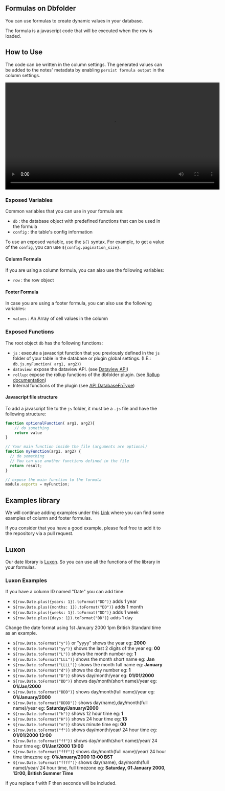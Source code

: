## Formulas on Dbfolder

You can use formulas to create dynamic values in your database. 

The formula is a javascript code that will be executed when the row is loaded.

## How to Use

The code can be written in the column settings. The generated values can be added to the notes' metadata by enabling `persist formula output` in the column settings.

<video  width="670" controls>
  <source src="https://user-images.githubusercontent.com/38974541/197597294-aaf809e6-bb28-4e30-9e26-4281f6030236.mov" type="video/mp4">
</video>

### Exposed Variables
Common variables that you can use in your formula are:
- `db` : the database object with predefined functions that can be used in the formula
- `config` : the table's config information

To use an exposed variable, use the `${}` syntax. For example, to get a value of the `config`, you can use `${config.pagination_size}`.
#### Column Formula
If you are using a column formula, you can also use the following variables:
- `row` : the row object
#### Footer Formula
In case you are using a footer formula, you can also use the following variables:
- `values` : An Array of cell values in the column

### Exposed Functions

The root object `db` has the following functions:

- `js` : execute a javascript function that you previously defined in the `js` folder of your table in the database or plugin global settings. (I.E.: `db.js.myFunction( arg1, arg2)`)
- `dataview`: expose the dataview API. (see [Dataview API](https://github.com/blacksmithgu/obsidian-dataview/blob/master/src/api/plugin-api.ts))
- `rollup`: expose the rollup functions of the dbfolder plugin.  (see [Rollup documentation](/obsidian-db-folder/features/Relations/#rollups))
- Internal functions of the plugin (see [API DatabaseFnType](https://github.com/RafaelGB/obsidian-db-folder/blob/master/src/cdm/ModulesFnModel.ts))

#### Javascript file structure

To add a javascript file to the `js` folder, it must be a `.js` file and have the following structure:

```javascript
function optionalFunction( arg1, arg2){
    // do something
    return value
}

// Your main function inside the file (arguments are optional)
function myFunction(arg1, arg2) {
  // do something
  // You can use another functions defined in the file
  return result;
}

// expose the main function to the formula
module.exports = myFunction;
```

## Examples library
We will continue adding examples under this [Link](https://github.com/RafaelGB/obsidian-db-folder/tree/master/docs/examples) where you can find some examples of column and footer formulas.

If you consider that you have a good example, please feel free to add it to the repository via a pull request.

## Luxon
Our date library is [Luxon](https://moment.github.io/luxon/#/). So you can use all the functions of the library in your formulas.

### Luxon Examples
If you have a column ID named "Date" you can add time:

- `${row.Date.plus({years: 1}).toFormat("DD")}` adds 1 year
- `${row.Date.plus({months: 1}).toFormat("DD")}` adds 1 month
- `${row.Date.plus({weeks: 1}).toFormat("DD")}` adds 1 week
- `${row.Date.plus({days: 1}).toFormat("DD")}` adds 1 day

Change the date format using 1st January 2000 1pm British Standard time as an example.

- `${row.Date.toFormat("y")}` or "yyyy" shows the year eg: **2000**
- `${row.Date.toFormat("yy")}` shows the last 2 digits of the year eg: **00**
- `${row.Date.toFormat("L")}` shows the month number eg: **1**
- `${row.Date.toFormat("LLL")}` shows the month short name eg: **Jan**
- `${row.Date.toFormat("LLLL")}` shows the month full name eg: **January**
- `${row.Date.toFormat("d")}` shows the day number eg: **1**
- `${row.Date.toFormat("D")}` shows day/month/year eg: **01/01/2000**
- `${row.Date.toFormat("DD")}` shows day/month(short name)/year eg: **01/Jan/2000**
- `${row.Date.toFormat("DDD")}` shows day/month(full name)/year eg: **01/January/2000**
- `${row.Date.toFormat("DDDD")}` shows day(name),day/month(full name)/year eg: **Saturday/January/2000**
- `${row.Date.toFormat("h")}` shows 12 hour time eg: **1**
- `${row.Date.toFormat("H")}` shows 24 hour time eg: **13**
- `${row.Date.toFormat("m")}` shows minute time eg: **00**
- `${row.Date.toFormat("f")}` shows day/month/year/ 24 hour time eg: **01/01/2000 13:00**
- `${row.Date.toFormat("ff"})` shows day/month(short name)/year/ 24 hour time eg: **01/Jan/2000 13:00**
- `${row.Date.toFormat("fff")}` shows day/month(full name)/year/ 24 hour time timezone eg: **01/January/2000 13:00 BST**
- `${row.Date.toFormat("ffff")}` shows day(name), day/month(full name)/year/ 24 hour time, full timezone eg: **Saturday, 01 January 2000, 13:00, British Summer Time** 

If you replace f with F then seconds will be included.
